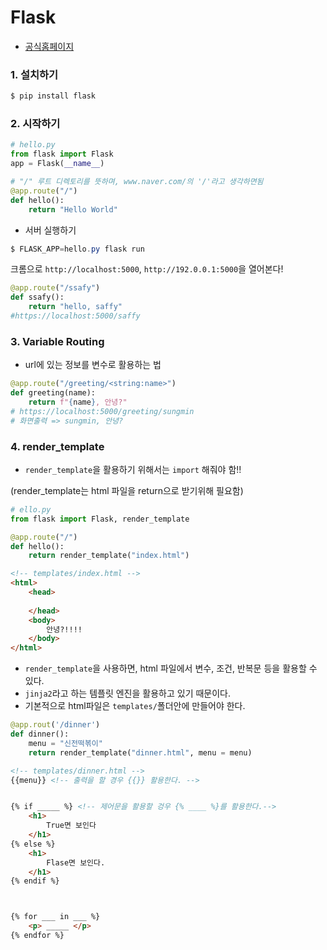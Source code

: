# Flask

* [공식홈페이지](http://flask.pocoo.org)



### 1. 설치하기

```powershell
$ pip install flask
```



### 2. 시작하기

```python
# hello.py
from flask import Flask
app = Flask(__name__)

# "/" 루트 디렉토리를 뜻하며, www.naver.com/의 '/'라고 생각하면됨
@app.route("/")
def hello():
    return "Hello World"
```



* 서버 실행하기

```powershell
$ FLASK_APP=hello.py flask run
```

크롬으로 `http://localhost:5000`, `http://192.0.0.1:5000`을 열어본다!

```python
@app.route("/ssafy")
def ssafy():
    return "hello, saffy"
#https://localhost:5000/saffy
```



### 3. Variable Routing

* url에 있는 정보를 변수로 활용하는 법

```python
@app.route("/greeting/<string:name>")
def greeting(name):
    return f"{name}, 안녕?"
# https://localhost:5000/greeting/sungmin
# 화면출력 => sungmin, 안녕?
```



### 4. render_template

* `render_template`을 활용하기 위해서는 `import` 해줘야 함!!

(render_template는 html 파일을 return으로 받기위해 필요함)

```python
# ello.py
from flask import Flask, render_template

@app.route("/")
def hello():
    return render_template("index.html")
```

```html
<!-- templates/index.html -->
<html>
    <head>
        
    </head>
    <body>
        안녕?!!!!
    </body>
</html>
```

* `render_template`을 사용하면, html 파일에서 변수, 조건, 반복문 등을 활용할 수 있다.
* `jinja2`라고 하는 템플릿 엔진을 활용하고 있기 때문이다.
* 기본적으로 html파일은 `templates/`폴더안에 만들어야 한다.

```python
@app.rout('/dinner')
def dinner():
    menu = "신전떡볶이"
    return render_template("dinner.html", menu = menu)
```

```html
<!-- templates/dinner.html -->
{{menu}} <!-- 출력을 할 경우 {{}} 활용한다. -->


{% if _____ %} <!-- 제어문을 활용할 겅우 {% ____ %}를 활용한다.-->
	<h1>
        True면 보인다
	</h1>
{% else %}
	<h1>
        Flase면 보인다.
	</h1>
{% endif %}



{% for ___ in ___ %}
 	<p> _____ </p>
{% endfor %}
```











